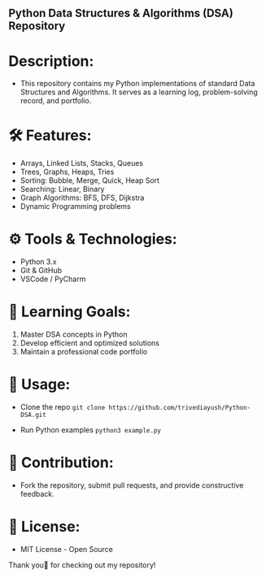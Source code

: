 ##  Python Data Structures & Algorithms (DSA) Repository

# Description: 
-    This repository contains my Python implementations of standard Data Structures and Algorithms. It serves as a learning log, problem-solving record, and portfolio.

# 🛠 Features:
  - Arrays, Linked Lists, Stacks, Queues
  - Trees, Graphs, Heaps, Tries
  - Sorting: Bubble, Merge, Quick, Heap Sort
  - Searching: Linear, Binary
  - Graph Algorithms: BFS, DFS, Dijkstra
  - Dynamic Programming problems

# ⚙️  Tools & Technologies:
  - Python 3.x
  - Git & GitHub
  - VSCode / PyCharm

# 🎯 Learning Goals:
  1. Master DSA concepts in Python
  2. Develop efficient and optimized solutions
  3. Maintain a professional code portfolio

# 📌 Usage:
  - Clone the repo
  `git clone https://github.com/trivediayush/Python-DSA.git`

  - Run Python examples
  `python3 example.py`

# 🤝 Contribution:
   - Fork the repository, submit pull requests, and provide constructive feedback.

# 📜 License:
  - MIT License - Open Source

Thank you💖 for checking out my repository!
